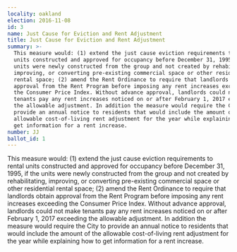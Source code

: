 ```yaml
---
locality: oakland
election: 2016-11-08
id: 3
name: Just Cause for Eviction and Rent Adjustment
title: Just Cause for Eviction and Rent Adjustment
summary: >-
  This measure would: (1) extend the just cause eviction requirements to rental
  units constructed and approved for occupancy before December 31, 1995, if the
  units were newly constructed from the group and not created by rehabilitating,
  improving, or converting pre-existing commercial space or other residential
  rental space; (2) amend the Rent Ordinance to require that landlords obtain
  approval from the Rent Program before imposing any rent increases exceeding
  the Consumer Price Index. Without advance approval, landlords could not make
  tenants pay any rent increases noticed on or after February 1, 2017 exceeding
  the allowable adjustment. In addition the measure would require the City to
  provide an annual notice to residents that would include the amount of the
  allowable cost-of-living rent adjustment for the year while explaining how to
  get information for a rent increase.
number: JJ
ballot_id: 1
---
```

This measure would: (1) extend the just cause eviction requirements to rental units constructed and approved for occupancy before December 31, 1995, if the units were newly constructed from the group and not created by rehabilitating, improving, or converting pre-existing commercial space or other residential rental space; (2) amend the Rent Ordinance to require that landlords obtain approval from the Rent Program before imposing any rent increases exceeding the Consumer Price Index. Without advance approval, landlords could not make tenants pay any rent increases noticed on or after February 1, 2017 exceeding the allowable adjustment. In addition the measure would require the City to provide an annual notice to residents that would include the amount of the allowable cost-of-living rent adjustment for the year while explaining how to get information for a rent increase.
